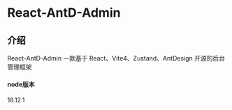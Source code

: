 # React-AntD-Admin

## 介绍

React-AntD-Admin 一款基于 React、Vite4、Zustand、AntDesign 开源的后台管理框架

#### node版本
18.12.1